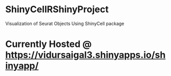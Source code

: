 # ShinyCellRShinyProject
 Visualization of Seurat Objects Using ShinyCell package
 
 
 # Currently Hosted @ https://vidursaigal3.shinyapps.io/shinyapp/
